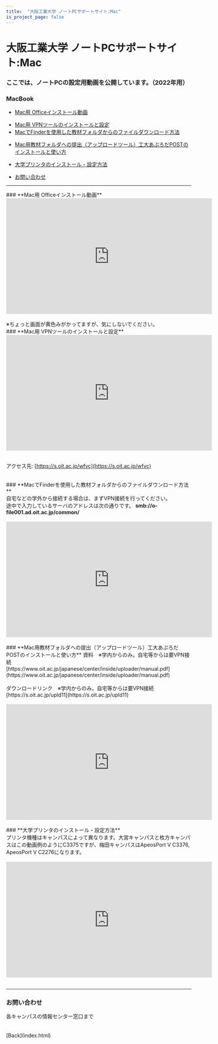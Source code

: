 ```yaml
---
title:  "大阪工業大学 ノートPCサポートサイト:Mac"
is_project_page: false
---
```

<style>
        img, iframe {
            display: block;
            margin: 0 auto;
        }
</style>

# 大阪工業大学 ノートPCサポートサイト:Mac

### ここでは、ノートPCの設定用動画を公開しています。（2022年用）

### MacBook
- [Mac用 Officeインストール動画](#macoffice)
<!-- - [Adobe Readerのインストール(Mac)](#macadobe) -->
- [Mac用 VPNツールのインストールと設定](#macvpn)
- [MacでFinderを使用した教材フォルダからのファイルダウンロード方法](#macdrive)
<!-- - [MacでVDIを利用した教材フォルダからのファイルダウンロード方法](#macvdi) -->
- [Mac用教材フォルダへの提出（アップロードツール）工大あぷろだPOSTのインストールと使い方](#macupload)
- [大学プリンタのインストール・設定方法](#macprinter)

- [お問い合わせ](#contact)

---

<div id="macoffice"></div>
### **Mac用 Officeインストール動画**
<!--
<iframe width="560" height="315" src="https://www.youtube.com/embed/ixY0N-cW2NI" title="YouTube video player" frameborder="0" allow="accelerometer; autoplay; clipboard-write; encrypted-media; gyroscope; picture-in-picture" allowfullscreen></iframe>
-->
<iframe width="560" height="315" src="https://www.youtube.com/embed/ghCGU231poY" title="YouTube video player" frameborder="0" allow="accelerometer; autoplay; clipboard-write; encrypted-media; gyroscope; picture-in-picture" allowfullscreen></iframe>
<br />
※ちょっと画面が黄色みがかってますが、気にしないでください。

<!--
<div id="macadobe"></div>
### **Adobe Readerのインストール(Mac)**
<iframe width="560" height="315" src="https://www.youtube.com/embed/XID7LifcELo" title="YouTube video player" frameborder="0" allow="accelerometer; autoplay; clipboard-write; encrypted-media; gyroscope; picture-in-picture" allowfullscreen></iframe>
<br />
-->

<div id="macvpn"></div>
### **Mac用 VPNツールのインストールと設定**
<!--
<iframe width="560" height="315" src="https://www.youtube.com/embed/-gDqde0WH7c" title="YouTube video player" frameborder="0" allow="accelerometer; autoplay; clipboard-write; encrypted-media; gyroscope; picture-in-picture" allowfullscreen></iframe>
-->
<iframe width="560" height="315" src="https://www.youtube.com/embed/_5McwmLbUl4" title="YouTube video player" frameborder="0" allow="accelerometer; autoplay; clipboard-write; encrypted-media; gyroscope; picture-in-picture" allowfullscreen></iframe>
<br />

アクセス先: [https://s.oit.ac.jp/wfvc](https://s.oit.ac.jp/wfvc)<br>
<br>

<div id="macdrive"></div>
### **MacでFinderを使用した教材フォルダからのファイルダウンロード方法**
<br>
<!-- VDIは学外からVPN不要で接続できるのですが、時間がかかります。そのため、標準のFinderを使用した方法を紹介します。<br>
ただし、もし -->
自宅などの学外から接続する場合は、まずVPN接続を行ってください。<br />
途中で入力しているサーバのアドレスは次の通りです。 <strong>smb://o-file001.ad.oit.ac.jp/common/</strong><br>
<br>
<iframe width="560" height="315" src="https://www.youtube.com/embed/qf9WoCJglUM" title="YouTube video player" frameborder="0" allow="accelerometer; autoplay; clipboard-write; encrypted-media; gyroscope; picture-in-picture" allowfullscreen></iframe>
<br />

<div id="macupload"></div>
### **Mac用教材フォルダへの提出（アップロードツール）工大あぷろだPOSTのインストールと使い方**
資料　※学内からのみ。自宅等からは要VPN接続<br />
[https://www.oit.ac.jp/japanese/center/inside/uploader/manual.pdf](https://www.oit.ac.jp/japanese/center/inside/uploader/manual.pdf)<br />
<br />
ダウンロードリンク　※学内からのみ。自宅等からは要VPN接続<br />
[https://s.oit.ac.jp/upld11](https://s.oit.ac.jp/upld11)<br />
<br />
<!--
macOS Monterey, Big Sur版　※通常はこちら<br />
[https://www.oit.ac.jp/japanese/center/inside/uploader/post_uploader1.1.zip](https://www.oit.ac.jp/japanese/center/inside/uploader/post_uploader1.1.zip)<br />
<br />
Catalina以前版　旧バージョンの場合<br />
[https://www.oit.ac.jp/japanese/center/inside/uploader/post_uploader.zip](https://www.oit.ac.jp/japanese/center/inside/uploader/post_uploader.zip)<br />
<br />

<iframe width="560" height="315" src="https://www.youtube.com/embed/R6zT_dZ8SIM" title="YouTube video player" frameborder="0" allow="accelerometer; autoplay; clipboard-write; encrypted-media; gyroscope; picture-in-picture" allowfullscreen></iframe>
-->

<iframe width="560" height="315" src="https://www.youtube.com/embed/YUk5bk-eurE" title="YouTube video player" frameborder="0" allow="accelerometer; autoplay; clipboard-write; encrypted-media; gyroscope; picture-in-picture" allowfullscreen></iframe>

<br />

<div id="macprinter"></div>
### **大学プリンタのインストール・設定方法**
<br>
プリンタ機種はキャンパスによって異なります。大宮キャンパスと枚方キャンパスはこの動画例のようにC3375ですが、梅田キャンパスはApeosPort V C3376, ApeosPort V C2276になります。<br>
<br>
<iframe width="560" height="315" src="https://www.youtube.com/embed/Oqy6qVsxcFc" title="YouTube video player" frameborder="0" allow="accelerometer; autoplay; clipboard-write; encrypted-media; gyroscope; picture-in-picture" allowfullscreen></iframe>
<br />

---
### お問い合わせ
<div id="contact">各キャンパスの情報センター窓口まで</div><br>
<br>
[Back](index.html)
